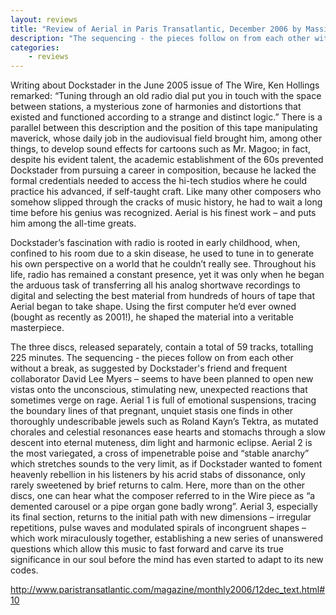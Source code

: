 ```yaml
---
layout: reviews
title: "Review of Aerial in Paris Transatlantic, December 2006 by Massimo Ricci"
description: "The sequencing - the pieces follow on from each other without a break, as suggested by Dockstader's friend and frequent collaborator David Lee Myers – seems to have been planned to open new vistas onto the unconscious, stimulating new, unexpected reactions that sometimes verge on rage."
categories:
    - reviews
---
```


Writing about Dockstader in the June 2005 issue of The Wire, Ken Hollings remarked: “Tuning through an old radio dial put you in touch with the space between stations, a mysterious zone of harmonies and distortions that existed and functioned according to a strange and distinct logic.” There is a parallel between this description and the position of this tape manipulating maverick, whose daily job in the audiovisual field brought him, among other things, to develop sound effects for cartoons such as Mr. Magoo; in fact, despite his evident talent, the academic establishment of the 60s prevented Dockstader from pursuing a career in composition, because he lacked the formal credentials needed to access the hi-tech studios where he could practice his advanced, if self-taught craft. Like many other composers who somehow slipped through the cracks of music history, he had to wait a long time before his genius was recognized. Aerial is his finest work – and puts him among the all-time greats.

Dockstader’s fascination with radio is rooted in early childhood, when, confined to his room due to a skin disease, he used to tune in to generate his own perspective on a world that he couldn’t really see. Throughout his life, radio has remained a constant presence, yet it was only when he began the arduous task of transferring all his analog shortwave recordings to digital and selecting the best material from hundreds of hours of tape that Aerial began to take shape. Using the first computer he’d ever owned (bought as recently as 2001!), he shaped the material into a veritable masterpiece.

The three discs, released separately, contain a total of 59 tracks, totalling 225 minutes. The sequencing - the pieces follow on from each other without a break, as suggested by Dockstader's friend and frequent collaborator David Lee Myers – seems to have been planned to open new vistas onto the unconscious, stimulating new, unexpected reactions that sometimes verge on rage. Aerial 1 is full of emotional suspensions, tracing the boundary lines of that pregnant, unquiet stasis one finds in other thoroughly undescribable jewels such as Roland Kayn’s Tektra, as mutated chorales and celestial resonances ease hearts and stomachs through a slow descent into eternal muteness, dim light and harmonic eclipse. Aerial 2 is the most variegated, a cross of impenetrable poise and “stable anarchy” which stretches sounds to the very limit, as if Dockstader wanted to foment heavenly rebellion in his listeners by his acrid stabs of dissonance, only rarely sweetened by brief returns to calm. Here, more than on the other discs, one can hear what the composer referred to in the Wire piece as “a demented carousel or a pipe organ gone badly wrong”. Aerial 3, especially its final section, returns to the initial path with new dimensions – irregular repetitions, pulse waves and modulated spirals of incongruent shapes – which work miraculously together, establishing a new series of unanswered questions which allow this music to fast forward and carve its true significance in our soul before the mind has even started to adapt to its new codes.

<http://www.paristransatlantic.com/magazine/monthly2006/12dec_text.html#10>